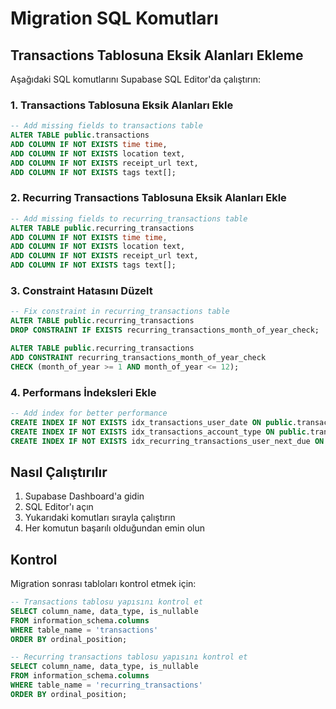 # Migration SQL Komutları

## Transactions Tablosuna Eksik Alanları Ekleme

Aşağıdaki SQL komutlarını Supabase SQL Editor'da çalıştırın:

### 1. Transactions Tablosuna Eksik Alanları Ekle
```sql
-- Add missing fields to transactions table
ALTER TABLE public.transactions 
ADD COLUMN IF NOT EXISTS time time,
ADD COLUMN IF NOT EXISTS location text,
ADD COLUMN IF NOT EXISTS receipt_url text,
ADD COLUMN IF NOT EXISTS tags text[];
```

### 2. Recurring Transactions Tablosuna Eksik Alanları Ekle
```sql
-- Add missing fields to recurring_transactions table
ALTER TABLE public.recurring_transactions 
ADD COLUMN IF NOT EXISTS time time,
ADD COLUMN IF NOT EXISTS location text,
ADD COLUMN IF NOT EXISTS receipt_url text,
ADD COLUMN IF NOT EXISTS tags text[];
```

### 3. Constraint Hatasını Düzelt
```sql
-- Fix constraint in recurring_transactions table
ALTER TABLE public.recurring_transactions 
DROP CONSTRAINT IF EXISTS recurring_transactions_month_of_year_check;

ALTER TABLE public.recurring_transactions 
ADD CONSTRAINT recurring_transactions_month_of_year_check 
CHECK (month_of_year >= 1 AND month_of_year <= 12);
```

### 4. Performans İndeksleri Ekle
```sql
-- Add index for better performance
CREATE INDEX IF NOT EXISTS idx_transactions_user_date ON public.transactions(user_id, date);
CREATE INDEX IF NOT EXISTS idx_transactions_account_type ON public.transactions(account_id, type);
CREATE INDEX IF NOT EXISTS idx_recurring_transactions_user_next_due ON public.recurring_transactions(user_id, next_due_date);
```

## Nasıl Çalıştırılır

1. Supabase Dashboard'a gidin
2. SQL Editor'ı açın
3. Yukarıdaki komutları sırayla çalıştırın
4. Her komutun başarılı olduğundan emin olun

## Kontrol

Migration sonrası tabloları kontrol etmek için:

```sql
-- Transactions tablosu yapısını kontrol et
SELECT column_name, data_type, is_nullable 
FROM information_schema.columns 
WHERE table_name = 'transactions' 
ORDER BY ordinal_position;

-- Recurring transactions tablosu yapısını kontrol et
SELECT column_name, data_type, is_nullable 
FROM information_schema.columns 
WHERE table_name = 'recurring_transactions' 
ORDER BY ordinal_position;
```

